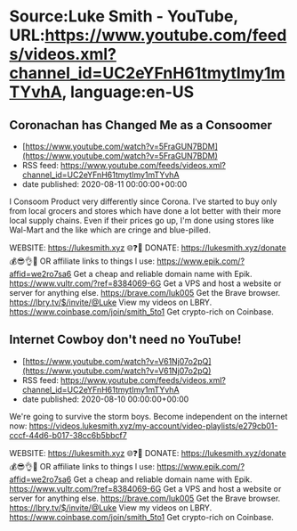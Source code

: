 # Source:Luke Smith - YouTube, URL:https://www.youtube.com/feeds/videos.xml?channel_id=UC2eYFnH61tmytImy1mTYvhA, language:en-US

## Coronachan has Changed Me as a Consoomer
 - [https://www.youtube.com/watch?v=5FraGUN7BDM](https://www.youtube.com/watch?v=5FraGUN7BDM)
 - RSS feed: https://www.youtube.com/feeds/videos.xml?channel_id=UC2eYFnH61tmytImy1mTYvhA
 - date published: 2020-08-11 00:00:00+00:00

I Consoom Product very differently since Corona. I've started to buy only from local grocers and stores which have done a lot better with their more local supply chains. Even if their prices go up, I'm done using stores like Wal-Mart and the like which are cringe and blue-pilled.

WEBSITE: https://lukesmith.xyz 🌐❓🔎
DONATE: https://lukesmith.xyz/donate 💰😎👌💯
OR affiliate links to things l use:
https://www.epik.com/?affid=we2ro7sa6 Get a cheap and reliable domain name with Epik.
https://www.vultr.com/?ref=8384069-6G Get a VPS and host a website or server for anything else.
https://brave.com/luk005 Get the Brave browser.
https://lbry.tv/$/invite/@Luke View my videos on LBRY.
https://www.coinbase.com/join/smith_5to1 Get crypto-rich on Coinbase.

## Internet Cowboy don't need no YouTube!
 - [https://www.youtube.com/watch?v=V61Nj07o2pQ](https://www.youtube.com/watch?v=V61Nj07o2pQ)
 - RSS feed: https://www.youtube.com/feeds/videos.xml?channel_id=UC2eYFnH61tmytImy1mTYvhA
 - date published: 2020-08-10 00:00:00+00:00

We're going to survive the storm boys. Become independent on the internet now: https://videos.lukesmith.xyz/my-account/video-playlists/e279cb01-cccf-44d6-b017-38cc6b5bbcf7

WEBSITE: https://lukesmith.xyz 🌐❓🔎
DONATE: https://lukesmith.xyz/donate 💰😎👌💯
OR affiliate links to things l use:
https://www.epik.com/?affid=we2ro7sa6 Get a cheap and reliable domain name with Epik.
https://www.vultr.com/?ref=8384069-6G Get a VPS and host a website or server for anything else.
https://brave.com/luk005 Get the Brave browser.
https://lbry.tv/$/invite/@Luke View my videos on LBRY.
https://www.coinbase.com/join/smith_5to1 Get crypto-rich on Coinbase.

